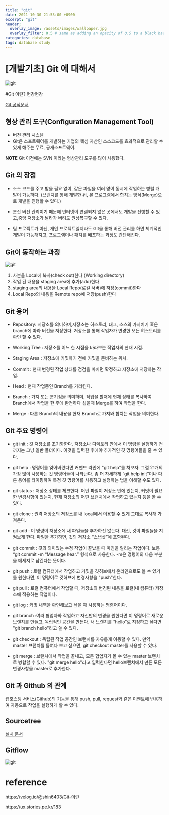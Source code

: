 ```yaml
---
title: "git"
date: 2021-10-30 21:53:00 +0900
excerpt: "git"
header:
  overlay_image: /assets/images/wallpaper.jpg
  overlay_filter: 0.5 # same as adding an opacity of 0.5 to a black background
categories: database
tags: database study
---
```

[개발기초] Git 에 대해서
=============

![git](/assets/images/git.png)

#Git 이란? 현강현강

[Git 공식문서](https://git-scm.com/book/ko/v2)

## 형상 관리 도구(Configuration Management Tool)

 - 버전 관리 시스템
 - Git은 소프트웨어를 개발하는 기업의 핵심 자산인 소스코드를 효과적으로 관리할 수 있게 해주는 무료, 공개소프트웨어.

**NOTE** Git 이전에는 SVN 이라는 형상관리 도구를 많이 사용했다.

## Git 의 장점

- 소스 코드를 주고 받을 필요 없이, 같은 파일을 여러 명이 동시에 작업하는 병렬 개발이 가능하다.
(브랜치를 통해 개발한 뒤, 본 프로그램에서 합치는 방식(Merge)으로 개발을 진행할 수 있다.)

- 분산 버전 관리이기 때문에 인터넷이 연결되지 않은 곳에서도 개발을 진행할 수 있고,중앙 저장소가 날라가 버려도 원상복구할 수 있다.

- 팀 프로젝트가 아닌, 개인 프로젝트일지라도 Git을 통해 버전 관리를 하면 체계적인 개발이 가능해지고, 프로그램이나 패치를 배포하는 과정도 간단해진다.

## Git이 동작하는 과정

![git](/assets/images/git-flow.jpeg)

1. 사본을 Local에 복사(check out)한다 (Working directory)
2. 작업 된 내용을 staging area에 추가(add)한다
3. staging area의 내용을 Local Repo(로컬 서버)에 저장(commit)한다
4. Local Repo의 내용을 Remote repo에 저장(push)한다

## Git 용어

- Repository: 저장소를 의미하며,저장소는 히스토리, 태그, 소스의 가지치기 혹은 branch에 따라 버전을 저장한다. 저장소를 통해 작업자가 변경한 모든 히스토리를 확인 할 수 있다.

- Working Tree : 저장소를 어느 한 시점을 바라보는 작업자의 현재 시점.

- Staging Area : 저장소에 커밋하기 전에 커밋을 준비하는 위치.

- Commit : 현재 변경된 작업 상태를 점검을 마치면 확정하고 저장소에 저장하는 작업.

- Head : 현재 작업중인 Branch를 가리킨다.

- Branch : 가지 또는 분기점을 의미하며, 작업을 할때에 현재 상태를 복사하여 Branch에서 작업을 한 후에 완전하다 싶을때 Merge를 하여 작업을 한다.

- Merge : 다른 Branch의 내용을 현재 Branch로 가져와 합치는 작업을 의미한다.

## Git 주요 명령어

- git init : 깃 저장소를 초기화한다. 저장소나 디렉토리 안에서 이 명령을 실행하기 전까지는 그냥 일반 폴더이다. 이것을 입력한 후에야 추가적인 깃 명령어들을 줄 수 있다.

- git help : 명령어를 잊어버렸다면 커맨드 라인에 "git help"를 쳐보자. 그럼 21개의 가장 많이 사용하는 깃 명령어들이 나타난다. 좀 더 자세하게 “git help init”이나 다른 용어를 타이핑하여 특정 깃 명령어를 사용하고 설정하는 법을 이해할 수도 있다.

- git status : 저장소 상태를 체크한다. 어떤 파일이 저장소 안에 있는지, 커밋이 필요한 변경사항이 있는지, 현재 저장소의 어떤 브랜치에서 작업하고 있는지 등을 볼 수 있다.

- git clone : 원격 저장소의 저장소를 내 local에서 이용할 수 있게 그대로 복사해 가져온다.

- git add : 이 명령이 저장소에 새 파일들을 추가하진 않는다. 대신, 깃이 파일들을 지켜보게 한다. 파일을 추가하면, 깃의 저장소 “스냅샷”에 포함된다.

- git commit : 깃의 의미있는 수정 작업이 끝났을 때 마침을 알리는 작업이다. 보통 “git commit -m “Message hear.” 형식으로 사용한다. -m은 명령어의 다음 부분을 메세지로 남긴다는 뜻이다.

- git push : 로컬 컴퓨터에서 작업하고 커밋을 깃허브에서 온라인으로도 볼 수 있기를 원한다면, 이 명령어로 깃허브에 변경사항을 "push"한다.

- git pull : 로컬 컴퓨터에서 작업할 때, 저장소의 변경된 내용을 로컬(내 컴퓨터) 저장소에 적용하는 작업이다.

- git log : 커밋 내역을 확인해보고 싶을 때 사용하는 명령어이다.

- git branch :여러 협업자와 작업하고 자신만의 변경을 원한다면 이 명령어로 새로운 브랜치를 만들고, 독립적인 공간을 만든다. 새 브랜치를 “hello”로 지정하고 싶다면 "git branch hello"라고 쓸 수 있다.

- git checkout : 독립된 작업 공간인 브랜치를 자유롭게 이동할 수 있다. 만약 master 브랜치를 들여다 보고 싶으면, git checkout master를 사용할 수 있다.

- git merge : 브랜치에서 작업을 끝내고, 모든 협업자가 볼 수 있는 master 브랜치로 병합할 수 있다. "git merge hello"라고 입력한다면 hello브랜치에서 만든 모든 변경사항을 master로 추가한다.


## Git 과 Github 의 관계

웹호스팅 서비스(Github)의 기능을 통해 push, pull, request와 같은 이벤트에 반응하여 자동으로 작업을 실행하게 할 수 있다.

## Sourcetree

[설치 문서](https://bottlecok.tistory.com/47) 

## Gitflow

![git](/assets/images/gitflow.png)

# reference

https://velog.io/@shin6403/Git-이란

https://ux.stories.pe.kr/183